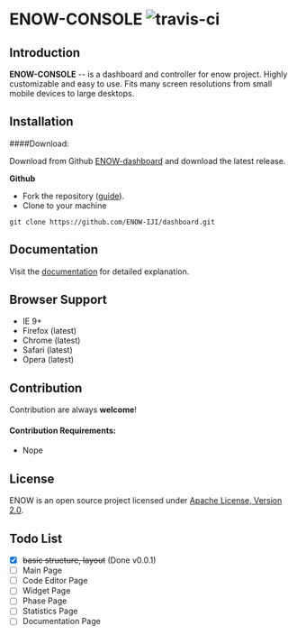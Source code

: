 ENOW-CONSOLE ![travis-ci](https://travis-ci.org/ENOW-IJI/console.svg?branch=master)
====

Introduction
------------

**ENOW-CONSOLE** -- is a dashboard and controller for enow project. Highly customizable and easy to use. Fits many screen resolutions from small mobile devices to large desktops.



Installation
------------

####Download:

Download from Github [ ENOW-dashboard](https://github.com/ENOW-IJI/dashboard/) and download the latest release.


**Github**

- Fork the repository ([guide](https://help.github.com/articles/fork-a-repo/)).
- Clone to your machine
```
git clone https://github.com/ENOW-IJI/dashboard.git
```

Documentation
-------------
Visit the [documentation](https://idont.have.url) for detailed explanation.

Browser Support
---------------
- IE 9+
- Firefox (latest)
- Chrome (latest)
- Safari (latest)
- Opera (latest)

Contribution
------------
Contribution are always **welcome**!

#### Contribution Requirements:

- Nope


License
-------
ENOW is an open source project licensed under [Apache License, Version 2.0](https://opensource.org/licenses/Apache-2.0).

Todo List
---------
- [x] ~~basic structure, layout~~ (Done v0.0.1)
- [ ] Main Page
- [ ] Code Editor Page
- [ ] Widget Page
- [ ] Phase Page
- [ ] Statistics Page
- [ ] Documentation Page

